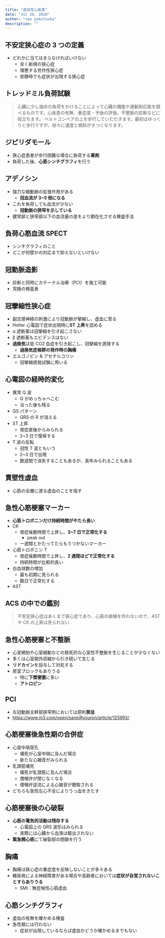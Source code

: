 ```yaml
---
title: "虚血性心疾患"
date: "Jul 30, 2020"
author: "nao yokotsuka"
description: ""
---
```


## 不安定狭心症の 3 つの定義

- どれかに当てはまらなければいけない
  - 全く新規の狭心症
  - 増悪する労作性狭心症
  - 安静時でも症状が出現する狭心症

## トレッドミル負荷試験

> 心臓に少し強めの負荷をかけることによって心臓の機能や運動耐応能を調べるものです。心疾患の有無、重症度・予後の評価、不整脈の診断などに役立ちます。
> ベルトコンベアの上を歩行していただきます。最初はゆっくりと歩行ですが、徐々に速度と傾斜がきつくなります。

## ジピリダモール

- 狭心症患者が歩行困難な場合に負荷する**薬剤**
- 負荷した後、**心筋シンチグラフィ**を行う

## アデノシン

- 強力な細動脈の拡張作用がある
  - **冠血流が 3~5 倍になる**
- これを負荷しても血流が少ない
  - **冠動脈の狭窄を示している**
- 健常部と狭窄部以下の血流量の差をより顕在化させる検査手法

## 負荷心筋血流 SPECT

- シンチグラフィのこと
- どこが何壁かの対応まで抑えないといけない

## 冠動脈造影

- 診断と同時にカテーテル治療（PCI）を施工可能
- 究極の検査表

## 冠攣縮性狭心症

- 副交感神経の刺激により冠動脈が攣縮し、虚血に至る
- Holter 心電図で症状出現時に**ST 上昇**を認める
- α 遮断薬は冠攣縮を引き起こさない
- β 遮断薬もエビデンスはない
- **過換気**は低 CO2 血症を引き起こし、冠攣縮を誘発する
  - **過換気症候群の発作時の胸痛**
- エルゴノビン & アセチルコリン
  - 冠攣縮誘発試験に用いる

## 心電図の経時的変化

- 異常 Q 波
  - Q がめっちゃへこむ
  - 治った後も残る
- QS パターン
  - QRS の R が消える
- ST 上昇
  - 発症直後からみられる
  - 2~3 日で復帰する
- T 波の反転
  - 冠性 T 波ともいう
  - 2~3 日で出現
  - 数週間で消失することもあるが、長年みられることもある

## 貫壁性虚血

- 心筋の全層に渡る虚血のことを指す

## 急性心筋梗塞マーカー

- **心筋トロポニンだけ持続時間がやたら長い**
- CK
  - 発症後数時間で上昇し、**3~7 日で正常化する**
    - peak out
  - 一週間とかたってたらもうつかないマーカー
- 心筋トロポニン T
  - 発症後数時間で上昇し、**2 週間ほどで正常化する**
  - 持続時間が比較的長い
- 白血球数の増加
  - 最も初期に見られる
  - 数日で正常化する
- AST

## ACS の中での鑑別

> 不安定狭心症はあくまで狭心症であり、心筋の崩壊を伴わないので、AST や CK の上昇は見られない

## 急性心筋梗塞と不整脈

- 心室頻拍や心室細動などの致死的な心室性不整脈を生じることが少なくない
- 多くは心室期外収縮から引き続いて生じる
- **リドカイン**を投与して対処する
- 房室ブロックもありうる
  - 特に**下壁梗塞**に多い
  - **アトロピン**

## PCI

- 左冠動脈主幹部狭窄例においては原則**禁忌**
- https://www.m3.com/open/sanpiRyouron/article/125993/

## 心筋梗塞後急性期の合併症

- 心室中隔穿孔
  - 壊死が心室中隔に及んだ場合
  - 新たな心雑音がみられる
- 乳頭筋壊死
  - 壊死が乳頭筋に及んだ場合
  - 僧帽弁が閉じなくなる
  - 僧帽弁逆流による心雑音が聴取される
- どちらも急性左心不全によりうっ血をきたす

## 心筋梗塞後の心破裂

- **心筋の電気的活動は残存する**
  - 心電図上の QRS 波形はみられる
  - 実際には心臓から血液は駆出されない
- **緊急開心術**にて破裂部の閉鎖を行う

## 胸痛

- 胸痛は狭心症の重症度を反映しないことが多々ある
- 糖尿病による神経障害がある場合や高齢者においては**症状が自覚されないことすらありうる**
  - SMI：無症候性心筋虚血

## 心筋シンチグラフィ

- 虚血の有無を確かめる検査
- 急性期には行わない
  - 症状が出現しているならば虚血かどうか確かめるまでもない
